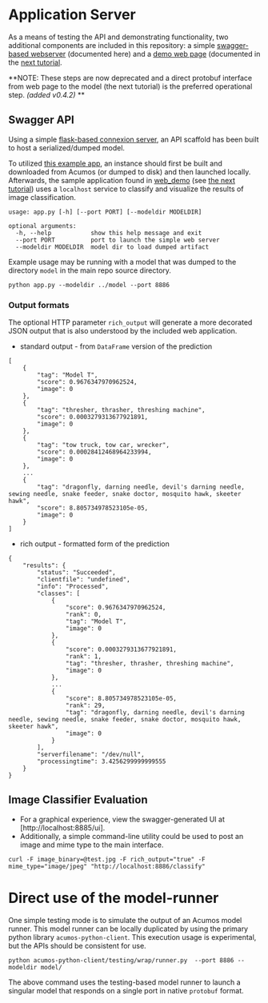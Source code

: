 <!---
.. ===============LICENSE_START=======================================================
.. Acumos CC-BY-4.0
.. ===================================================================================
.. Copyright (C) 2017-2018 AT&T Intellectual Property & Tech Mahindra. All rights reserved.
.. ===================================================================================
.. This Acumos documentation file is distributed by AT&T and Tech Mahindra
.. under the Creative Commons Attribution 4.0 International License (the "License");
.. you may not use this file except in compliance with the License.
.. You may obtain a copy of the License at
..
..      http://creativecommons.org/licenses/by/4.0
..
.. This file is distributed on an "AS IS" BASIS,
.. WITHOUT WARRANTIES OR CONDITIONS OF ANY KIND, either express or implied.
.. See the License for the specific language governing permissions and
.. limitations under the License.
.. ===============LICENSE_END=========================================================
-->

# Application Server
As a means of testing the API and demonstrating functionality, two
additional components are included in this repository:
a simple [swagger-based webserver](../../testing) (documented here) and
a [demo web page](../../web_demo) (documented in the [next tutorial](lesson3.md).

**NOTE: These steps are now deprecated and a direct protobuf interface from
web page to the model (the next tutorial) is the preferred operational step.
*(added v0.4.2)* **

## Swagger API
Using a simple [flask-based connexion server](https://github.com/zalando/connexion),
an API scaffold has been built to host a serialized/dumped model.

To utilized [this example app](../../testing), an instance should first be built and downloaded
from Acumos (or dumped to disk) and then
launched locally.  Afterwards, the sample application found in
[web_demo](web_demo) (see [the next tutorial](lesson3.md))
uses a `localhost` service to classify
and visualize the results of image classification.

```
usage: app.py [-h] [--port PORT] [--modeldir MODELDIR]

optional arguments:
  -h, --help           show this help message and exit
  --port PORT          port to launch the simple web server
  --modeldir MODELDIR  model dir to load dumped artifact
```

Example usage may be running with a model that was dumped to the directory `model`
in the main repo source directory.

```
python app.py --modeldir ../model --port 8886
```


### Output formats
The optional HTTP parameter `rich_output` will generate a more decorated JSON output
 that is also understood by the included web application.

* standard output - from `DataFrame` version of the prediction
```
[
    {
        "tag": "Model T",
        "score": 0.9676347970962524,
        "image": 0
    },
    {
        "tag": "thresher, thrasher, threshing machine",
        "score": 0.0003279313677921891,
        "image": 0
    },
    {
        "tag": "tow truck, tow car, wrecker",
        "score": 0.00028412468964233994,
        "image": 0
    },
    ...
    {
        "tag": "dragonfly, darning needle, devil's darning needle, sewing needle, snake feeder, snake doctor, mosquito hawk, skeeter hawk",
        "score": 8.805734978523105e-05,
        "image": 0
    }
]

```


* rich output - formatted form of the prediction
```
{
    "results": {
        "status": "Succeeded",
        "clientfile": "undefined",
        "info": "Processed",
        "classes": [
            {
                "score": 0.9676347970962524,
                "rank": 0,
                "tag": "Model T",
                "image": 0
            },
            {
                "score": 0.0003279313677921891,
                "rank": 1,
                "tag": "thresher, thrasher, threshing machine",
                "image": 0
            },
            ...
            {
                "score": 8.805734978523105e-05,
                "rank": 29,
                "tag": "dragonfly, darning needle, devil's darning needle, sewing needle, snake feeder, snake doctor, mosquito hawk, skeeter hawk",
                "image": 0
            }
        ],
        "serverfilename": "/dev/null",
        "processingtime": 3.4256299999999555
    }
}
```

## Image Classifier Evaluation

* For a graphical experience, view the swagger-generated UI at [http://localhost:8885/ui].
* Additionally, a simple command-line utility could be used to post an image
and mime type to the main interface.
```
curl -F image_binary=@test.jpg -F rich_output="true" -F mime_type="image/jpeg" "http://localhost:8886/classify"
```


# Direct use of the model-runner

One simple testing mode is to simulate the output of an Acumos model runner.
This model runner can be locally duplicated by using the primary python library
`acumos-python-client`.  This execution usage is experimental, but the APIs should
be consistent for use.

```
python acumos-python-client/testing/wrap/runner.py  --port 8886 --modeldir model/
```

The above command uses the testing-based model runner to launch a singular model
that responds on a single port in native `protobuf` format.



